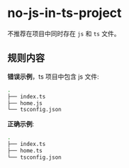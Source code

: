 # no-js-in-ts-project

不推荐在项目中同时存在 `js` 和 `ts` 文件。
## 规则内容

**错误示例**，ts 项目中包含 js 文件:

```Bash
.
├── index.ts
├── home.js
└── tsconfig.json
```

 **正确示例**:

```Bash
.
├── index.ts
├── home.ts
└── tsconfig.json
```
